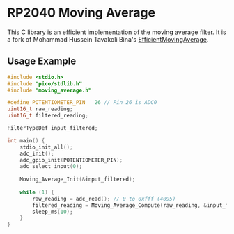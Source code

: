 # RP2040 Moving Average

This C library is an efficient implementation of the moving average filter.
It is a fork of Mohammad Hussein Tavakoli Bina's
[EfficientMovingAverage](https://github.com/mhtb32/EfficientMovingAverage).

## Usage Example
```c
#include <stdio.h>
#include "pico/stdlib.h"
#include "moving_average.h"

#define POTENTIOMETER_PIN   26 // Pin 26 is ADC0
uint16_t raw_reading;
uint16_t filtered_reading;

FilterTypeDef input_filtered;

int main() {
    stdio_init_all();
    adc_init();
    adc_gpio_init(POTENTIOMETER_PIN);
    adc_select_input(0);
    
    Moving_Average_Init(&input_filtered);
    
    while (1) {
        raw_reading = adc_read(); // 0 to 0xfff (4095)
        filtered_reading = Moving_Average_Compute(raw_reading, &input_filtered);
        sleep_ms(10);
    }
}
```
